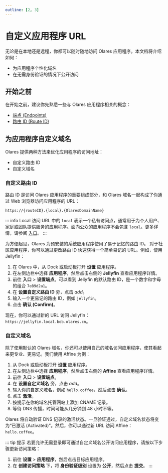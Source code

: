 ```yaml
---
outline: [2, 3]
---
```


# 自定义应用程序 URL

无论是在本地还是远程，你都可以随时随地访问 Olares 应用程序。本文档将介绍如何：
- 为应用程序个性化域名
- 在无需身份验证的情况下公开访问

## 开始之前

在开始之前，建议你先熟悉一些与 Olares 应用程序相关的概念：

- [端点 (Endpoints)](../concepts/network.md#endpoints)
- [路由 ID (Route ID)](../concepts/network.md#route-id)

## 为应用程序自定义域名

Olares 提供两种方法来优化应用程序的访问地址：
* 自定义路由 ID
* 自定义域名

### 自定义路由 ID

路由 ID 是访问 Olares 应用程序的重要组成部分，和 Olares 域名一起构成了你通过 Web 浏览器访问应用程序的 URL：

`https://{routeID}.{local}.{OlaresDomainName}`

::: info Local 访问
URL 中的 `local` 表示一个私有访问点，通常用于为个人用户、家庭或团队提供服务的应用程序。面向公众的应用程序不会包含 `local`。更多详情，请参阅 [入口](../concepts/network.md#entrance)。
:::

为方便起见，Olares 为预安装的系统应用程序使用了易于记忆的路由 ID。
对于社区应用程序，你可以通过更改路由 ID 快速获得一个简单易记的 URL。例如，使用 Jellyfin：

1. 在 Olares 中，从 Dock 或启动板打开 **设置** 应用程序。
2. 在左侧边栏中选择 **应用程序**，然后点击右侧的 **Jellyfin** 查看应用程序详情。
3. 前往 **入口** > **设置端点**。可以看到 Jellyfin 的默认路由 ID，是一个数字和字母的组合 `7e89d2a1`。
4. 在 **设置自定义路由 ID** 旁，点击 <i class="material-icons">add</i>。
5. 输入一个更易记的路由 ID，例如 `jellyfin`。
6. 点击 **确认 (Confirm)**。

现在，你可以通过新的 URL 访问 Jellyfin：`https://jellyfin.local.bob.olares.cn`。

### 自定义域名

除了使用默认的 Olares 域名，你还可以使用自己的域名访问应用程序，使其看起来更专业、更易记。我们使用 Affine 为例：

1. 从 Dock 或启动板打开 **设置** 应用程序。
2. 在左侧边栏中选择 **应用程序**，然后点击右侧的 **Affine** 查看应用程序详情。
3. 前往 **入口** > **设置端点**。
4. 在 **设置自定义域名** 旁，点击 <i class="material-icons">add</i>。
5. 输入你的自定义域名，例如 `hello.coffee`，然后点击 **确认**。
6. 点击 **激活**。
7. 按提示在你的域名托管网站上添加 CNAME 记录。
8. 等待 DNS 传播，时间可能从几分钟到 48 小时不等。

Olares 将自动验证 DNS 记录的激活状态。一旦验证通过，自定义域名状态将变为“已激活 (Activated)”。然后，你可以通过新 URL 访问 Affine：`hello.coffee`。

::: tip 提示
若要允许无需登录即可通过自定义域名公开访问应用程序，请按以下步骤更新访问策略：
1. 前往 **设置** > **应用程序**，然后点击目标应用程序。
2. 在 **创建访问策略** 下，将 **身份验证级别** 设置为 **公开**，然后点击 **提交**。
:::